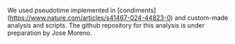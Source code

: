 We used pseudotime implemented in [condiments] (https://www.nature.com/articles/s41467-024-44823-0) and custom-made analysis and scripts. 
The github repository for this analysis is under preparation by Jose Moreno. 